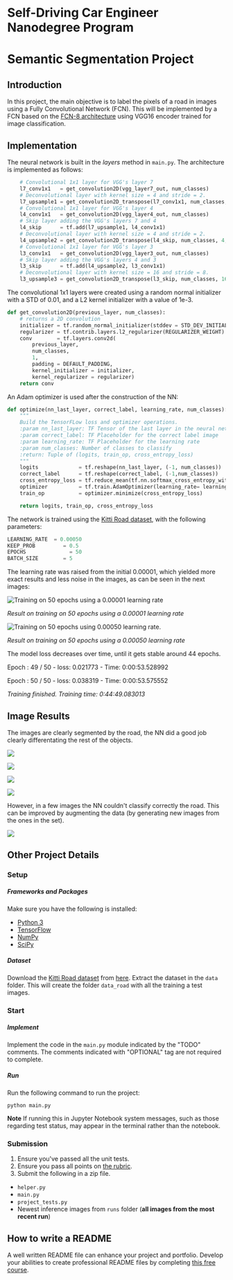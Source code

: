 # Self-Driving Car Engineer Nanodegree Program
# Semantic Segmentation Project

## Introduction
In this project, the main objective is to label the pixels of a road in images using a Fully Convolutional Network (FCN). This will be implemented by a FCN based on the [FCN-8 architecture](https://people.eecs.berkeley.edu/~jonlong/long_shelhamer_fcn.pdf) using VGG16 encoder trained for image classification. 

## Implementation

The neural network is built in the *layers* method in `main.py`. The architecture is implemented as follows:

```python
    # Convolutional 1x1 layer for VGG's layer 7
    l7_conv1x1   = get_convolution2D(vgg_layer7_out, num_classes)
    # Deconvolutional layer with kernel size = 4 and stride = 2.
    l7_upsample1 = get_convolution2D_transpose(l7_conv1x1, num_classes, 4, strides = (2, 2))
    # Convolutional 1x1 layer for VGG's layer 4
    l4_conv1x1   = get_convolution2D(vgg_layer4_out, num_classes)
    # Skip layer adding the VGG's layers 7 and 4
    l4_skip      = tf.add(l7_upsample1, l4_conv1x1)
    # Deconvolutional layer with kernel size = 4 and stride = 2.
    l4_upsample2 = get_convolution2D_transpose(l4_skip, num_classes, 4, strides = (2, 2))
    # Convolutional 1x1 layer for VGG's layer 3
    l3_conv1x1   = get_convolution2D(vgg_layer3_out, num_classes)
    # Skip layer adding the VGG's layers 4 and 3
    l3_skip      = tf.add(l4_upsample2, l3_conv1x1)
    # Deconvolutional layer with kernel size = 16 and stride = 8.
    l3_upsample3 = get_convolution2D_transpose(l3_skip, num_classes, 16, strides = (8, 8))
```
The convolutional 1x1 layers were created using a random normal initializer with a STD of 0.01, and a L2 kernel initializer with a value of 1e-3.

```python
def get_convolution2D(previous_layer, num_classes):
    # returns a 2D convolution
    initializer = tf.random_normal_initializer(stddev = STD_DEV_INITIALIZER)
    regularizer = tf.contrib.layers.l2_regularizer(REGULARIZER_WEIGHT)
    conv        = tf.layers.conv2d(
        previous_layer, 
        num_classes, 
        1, 
        padding = DEFAULT_PADDING, 
        kernel_initializer = initializer, 
        kernel_regularizer = regularizer)
    return conv 
```
An Adam optimizer is used after the construction of the NN:

```python
def optimize(nn_last_layer, correct_label, learning_rate, num_classes):
    """
    Build the TensorFLow loss and optimizer operations.
    :param nn_last_layer: TF Tensor of the last layer in the neural network
    :param correct_label: TF Placeholder for the correct label image
    :param learning_rate: TF Placeholder for the learning rate
    :param num_classes: Number of classes to classify
    :return: Tuple of (logits, train_op, cross_entropy_loss)
    """
    logits             = tf.reshape(nn_last_layer, (-1, num_classes))
    correct_label      = tf.reshape(correct_label, (-1,num_classes))
    cross_entropy_loss = tf.reduce_mean(tf.nn.softmax_cross_entropy_with_logits(logits= logits, labels= correct_label))
    optimizer          = tf.train.AdamOptimizer(learning_rate= learning_rate)
    train_op           = optimizer.minimize(cross_entropy_loss)

    return logits, train_op, cross_entropy_loss
```

The network is trained using the [Kitti Road dataset](http://www.cvlibs.net/datasets/kitti/eval_road.php), with the following parameters:

```python
LEARNING_RATE  = 0.00050
KEEP_PROB         = 0.5
EPOCHS              = 50
BATCH_SIZE        = 5
```

The learning rate was raised from the initial 0.00001, which yielded more exact results and less noise in the images, as can be seen in the next images:

![Training on 50 epochs using a 0.00001 learning rate](report_images/initial_learning_rate.png  "Training on 50 epochs using a 0.00001 learning rate")

*Result on training on 50 epochs using a 0.00001 learning rate*

![Training on 50 epochs using 0.00050 learning rate.](report_images/final_learning_rate.png  "Training on 50 epochs using 0.00050 learning rate.")

*Result on training on 50 epochs using a 0.00050 learning rate*

The model loss decreases over time, until it gets stable around 44 epochs.

Epoch : 49 / 50 - loss: 0.021773 - Time: 0:00:53.528992

Epoch : 50 / 50 - loss: 0.038319 - Time: 0:00:53.575552

*Training finished. Training time: 0:44:49.083013*

## Image Results

The images are clearly segmented by the road, the NN did a good job clearly differentating the rest of the objects. 

![](report_images/uu_000057.png) 

![](report_images/uu_000072.png) 

![](report_images/uu_000085.png) 

![](report_images/improvements.png) 

However, in a few images the NN couldn't classify correctly the road. This can be improved by augmenting the data (by generating new images from the ones in the set).

![](report_images/um_000070.png) 

## Other Project Details
### Setup
##### Frameworks and Packages
Make sure you have the following is installed:
 - [Python 3](https://www.python.org/)
 - [TensorFlow](https://www.tensorflow.org/)
 - [NumPy](http://www.numpy.org/)
 - [SciPy](https://www.scipy.org/)
##### Dataset
Download the [Kitti Road dataset](http://www.cvlibs.net/datasets/kitti/eval_road.php) from [here](http://www.cvlibs.net/download.php?file=data_road.zip).  Extract the dataset in the `data` folder.  This will create the folder `data_road` with all the training a test images.

### Start
##### Implement
Implement the code in the `main.py` module indicated by the "TODO" comments.
The comments indicated with "OPTIONAL" tag are not required to complete.
##### Run
Run the following command to run the project:
```
python main.py
```
**Note** If running this in Jupyter Notebook system messages, such as those regarding test status, may appear in the terminal rather than the notebook.

### Submission
1. Ensure you've passed all the unit tests.
2. Ensure you pass all points on [the rubric](https://review.udacity.com/#!/rubrics/989/view).
3. Submit the following in a zip file.
 - `helper.py`
 - `main.py`
 - `project_tests.py`
 - Newest inference images from `runs` folder  (**all images from the most recent run**)
 
 ## How to write a README
A well written README file can enhance your project and portfolio.  Develop your abilities to create professional README files by completing [this free course](https://www.udacity.com/course/writing-readmes--ud777).
